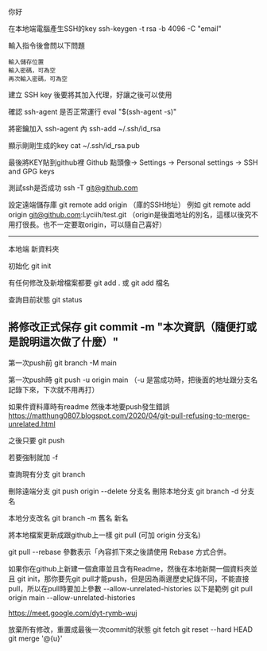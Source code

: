 你好

在本地端電腦產生SSH的key
ssh-keygen -t rsa -b 4096 -C "email"

輸入指令後會問以下問題

    輸入儲存位置
    輸入密碼，可為空
    再次輸入密碼，可為空

建立 SSH key 後要將其加入代理，好讓之後可以使用

確認 ssh-agent 是否正常運行
eval "$(ssh-agent -s)"

將密鑰加入 ssh-agent 內
ssh-add ~/.ssh/id_rsa


顯示剛剛生成的key
cat ~/.ssh/id_rsa.pub

最後將KEY貼到github裡
Github 點頭像-> Settings -> Personal settings -> SSH and GPG keys

測試ssh是否成功
ssh -T git@github.com

設定遠端儲存庫
git remote add origin （庫的SSH地址）      例如 git remote add origin git@github.com:Lyciih/test.git 
（origin是後面地址的別名，這樣以後究不用打很長。也不一定要取origin，可以隨自己喜好）

---
本地端 新資料夾

初始化
git init

有任何修改及新增檔案都要 git add .  或 git add 檔名

查詢目前狀態 git status

將修改正式保存 git commit -m "本次資訊（隨便打或是說明這次做了什麼）"
---
第一次push前
git branch -M main

第一次push時
git push -u origin main （-u 是當成功時，把後面的地址跟分支名記錄下來，下次就不用再打）

如果件資料庫時有readme 然後本地要push發生錯誤
https://matthung0807.blogspot.com/2020/04/git-pull-refusing-to-merge-unrelated.html

之後只要
git push 

若要強制就加 -f

查詢現有分支 git branch

刪除遠端分支
git push origin --delete 分支名
刪除本地分支
git branch -d 分支名

本地分支改名
git branch -m 舊名 新名

將本地檔案更新成跟github上一樣
git pull (可加 origin 分支名)

git pull --rebase    參數表示「內容抓下來之後請使用 Rebase 方式合併。

如果你在github上新建一個倉庫並且含有Readme，然後在本地新開一個資料夾並且 git init，那你要先git pull才能push，但是因為兩邊歷史紀錄不同，不能直接pull，所以在pull時要加上參數
--allow-unrelated-histories
以下是範例
git pull origin main --allow-unrelated-histories

https://meet.google.com/dyt-rymb-wuj


放棄所有修改，重置成最後一次commit的狀態
git fetch
git reset --hard HEAD
git merge '@{u}'
